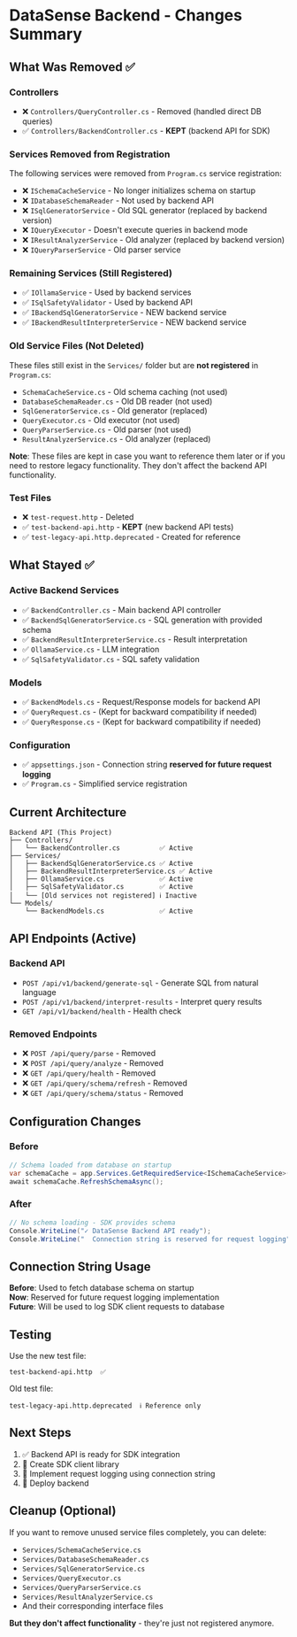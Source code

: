 # DataSense Backend - Changes Summary

## What Was Removed ✅

### Controllers
- ❌ `Controllers/QueryController.cs` - Removed (handled direct DB queries)
- ✅ `Controllers/BackendController.cs` - **KEPT** (backend API for SDK)

### Services Removed from Registration
The following services were removed from `Program.cs` service registration:
- ❌ `ISchemaCacheService` - No longer initializes schema on startup
- ❌ `IDatabaseSchemaReader` - Not used by backend API
- ❌ `ISqlGeneratorService` - Old SQL generator (replaced by backend version)
- ❌ `IQueryExecutor` - Doesn't execute queries in backend mode
- ❌ `IResultAnalyzerService` - Old analyzer (replaced by backend version)
- ❌ `IQueryParserService` - Old parser service

### Remaining Services (Still Registered)
- ✅ `IOllamaService` - Used by backend services
- ✅ `ISqlSafetyValidator` - Used by backend API
- ✅ `IBackendSqlGeneratorService` - NEW backend service
- ✅ `IBackendResultInterpreterService` - NEW backend service

### Old Service Files (Not Deleted)
These files still exist in the `Services/` folder but are **not registered** in `Program.cs`:
- `SchemaCacheService.cs` - Old schema caching (not used)
- `DatabaseSchemaReader.cs` - Old DB reader (not used)
- `SqlGeneratorService.cs` - Old generator (replaced)
- `QueryExecutor.cs` - Old executor (not used)
- `QueryParserService.cs` - Old parser (not used)
- `ResultAnalyzerService.cs` - Old analyzer (replaced)

**Note**: These files are kept in case you want to reference them later or if you need to restore legacy functionality. They don't affect the backend API functionality.

### Test Files
- ❌ `test-request.http` - Deleted
- ✅ `test-backend-api.http` - **KEPT** (new backend API tests)
- ✅ `test-legacy-api.http.deprecated` - Created for reference

## What Stayed ✅

### Active Backend Services
- ✅ `BackendController.cs` - Main backend API controller
- ✅ `BackendSqlGeneratorService.cs` - SQL generation with provided schema
- ✅ `BackendResultInterpreterService.cs` - Result interpretation
- ✅ `OllamaService.cs` - LLM integration
- ✅ `SqlSafetyValidator.cs` - SQL safety validation

### Models
- ✅ `BackendModels.cs` - Request/Response models for backend API
- ✅ `QueryRequest.cs` - (Kept for backward compatibility if needed)
- ✅ `QueryResponse.cs` - (Kept for backward compatibility if needed)

### Configuration
- ✅ `appsettings.json` - Connection string **reserved for future request logging**
- ✅ `Program.cs` - Simplified service registration

## Current Architecture

```
Backend API (This Project)
├── Controllers/
│   └── BackendController.cs          ✅ Active
├── Services/
│   ├── BackendSqlGeneratorService.cs ✅ Active
│   ├── BackendResultInterpreterService.cs ✅ Active
│   ├── OllamaService.cs              ✅ Active
│   ├── SqlSafetyValidator.cs         ✅ Active
│   └── [Old services not registered] ℹ️ Inactive
└── Models/
    └── BackendModels.cs              ✅ Active
```

## API Endpoints (Active)

### Backend API
- `POST /api/v1/backend/generate-sql` - Generate SQL from natural language
- `POST /api/v1/backend/interpret-results` - Interpret query results
- `GET /api/v1/backend/health` - Health check

### Removed Endpoints
- ❌ `POST /api/query/parse` - Removed
- ❌ `POST /api/query/analyze` - Removed
- ❌ `GET /api/query/health` - Removed
- ❌ `GET /api/query/schema/refresh` - Removed
- ❌ `GET /api/query/schema/status` - Removed

## Configuration Changes

### Before
```csharp
// Schema loaded from database on startup
var schemaCache = app.Services.GetRequiredService<ISchemaCacheService>();
await schemaCache.RefreshSchemaAsync();
```

### After
```csharp
// No schema loading - SDK provides schema
Console.WriteLine("✓ DataSense Backend API ready");
Console.WriteLine("  Connection string is reserved for request logging");
```

## Connection String Usage

**Before**: Used to fetch database schema on startup  
**Now**: Reserved for future request logging implementation  
**Future**: Will be used to log SDK client requests to database

## Testing

Use the new test file:
```
test-backend-api.http  ✅
```

Old test file:
```
test-legacy-api.http.deprecated  ℹ️ Reference only
```

## Next Steps

1. ✅ Backend API is ready for SDK integration
2. 📝 Create SDK client library
3. 🔐 Implement request logging using connection string
4. 🚀 Deploy backend

## Cleanup (Optional)

If you want to remove unused service files completely, you can delete:
- `Services/SchemaCacheService.cs`
- `Services/DatabaseSchemaReader.cs`
- `Services/SqlGeneratorService.cs`
- `Services/QueryExecutor.cs`
- `Services/QueryParserService.cs`
- `Services/ResultAnalyzerService.cs`
- And their corresponding interface files

**But they don't affect functionality** - they're just not registered anymore.

